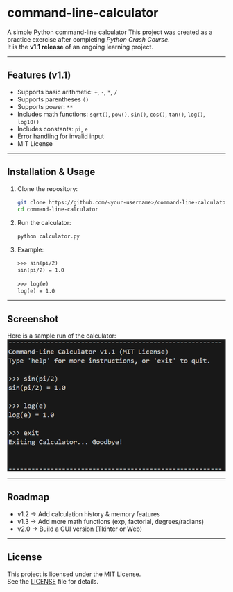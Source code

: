 # command-line-calculator
A simple Python command-line calculator
This project was created as a practice exercise after completing *Python Crash Course*.  
It is the **v1.1 release** of an ongoing learning project.

---

## Features (v1.1)
- Supports basic arithmetic: `+`, `-`, `*`, `/`
- Supports parentheses `()`
- Supports power: `**`
- Includes math functions: `sqrt()`, `pow()`, `sin()`, `cos()`, `tan()`, `log()`, `log10()`
- Includes constants: `pi`, `e`
- Error handling for invalid input
- MIT License

---

## Installation & Usage
1. Clone the repository:
   ```bash
   git clone https://github.com/<your-username>/command-line-calculator.git
   cd command-line-calculator
   ```

2. Run the calculator:
   ```bash
   python calculator.py
   ```
   

3. Example:
    ```text
    >>> sin(pi/2)
    sin(pi/2) = 1.0

    >>> log(e)
    log(e) = 1.0
    ```

---

## Screenshot
Here is a sample run of the calculator:
![Calculator Screenshot](code-run-example.png)

---

## Roadmap
- v1.2 → Add calculation history & memory features
- v1.3 → Add more math functions (exp, factorial, degrees/radians)
- v2.0 → Build a GUI version (Tkinter or Web)

---

## License
This project is licensed under the MIT License.  
See the [LICENSE](LICENSE) file for details.
